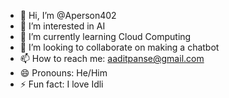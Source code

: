 - 👋 Hi, I’m @Aperson402
- 👀 I’m interested in AI 
- 🌱 I’m currently learning Cloud Computing
- 💞️ I’m looking to collaborate on making a chatbot
- 📫 How to reach me: aaditpanse@gmail.com
- 😄 Pronouns: He/Him
- ⚡ Fun fact: I love Idli

<!---
Aperson402/Aperson402 is a ✨ special ✨ repository because its `README.md` (this file) appears on your GitHub profile.
You can click the Preview link to take a look at your changes.
--->
